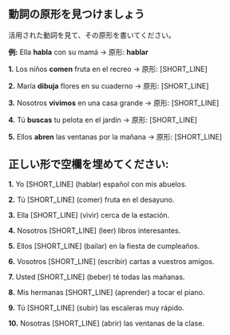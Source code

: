 ## 動詞の原形を見つけましょう

活用された動詞を見て、その原形を書いてください。

**例:** Ella **habla** con su mamá → 原形: **hablar**

**1.** Los niños **comen** fruta en el recreo → 原形: [SHORT_LINE]

**2.** María **dibuja** flores en su cuaderno → 原形: [SHORT_LINE]

**3.** Nosotros **vivimos** en una casa grande → 原形: [SHORT_LINE]

**4.** Tú **buscas** tu pelota en el jardín → 原形: [SHORT_LINE]

**5.** Ellos **abren** las ventanas por la mañana → 原形: [SHORT_LINE]

## 正しい形で空欄を埋めてください:

**1.** Yo [SHORT_LINE] (hablar) español con mis abuelos.

**2.** Tú [SHORT_LINE] (comer) fruta en el desayuno.

**3.** Ella [SHORT_LINE] (vivir) cerca de la estación.

**4.** Nosotros [SHORT_LINE] (leer) libros interesantes.

**5.** Ellos [SHORT_LINE] (bailar) en la fiesta de cumpleaños.

**6.** Vosotros [SHORT_LINE] (escribir) cartas a vuestros amigos.

**7.** Usted [SHORT_LINE] (beber) té todas las mañanas.

**8.** Mis hermanas [SHORT_LINE] (aprender) a tocar el piano.

**9.** Tú [SHORT_LINE] (subir) las escaleras muy rápido.

**10.** Nosotras [SHORT_LINE] (abrir) las ventanas de la clase.